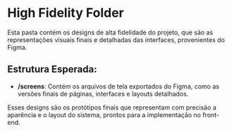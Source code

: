 # High Fidelity Folder

Esta pasta contém os designs de alta fidelidade do projeto, que são as representações visuais finais e detalhadas das interfaces, provenientes do Figma.

## Estrutura Esperada:
- **/screens**: Contém os arquivos de tela exportados do Figma, como as versões finais de páginas, interfaces e layouts detalhados.

Esses designs são os protótipos finais que representam com precisão a aparência e o layout do sistema, prontos para a implementação no front-end.
